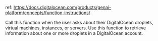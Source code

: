 ref: https://docs.digitalocean.com/products/genai-platform/concepts/function-instructions/

Call this function when the user asks about their DigitalOcean droplets, virtual machines, instances, or servers. Use this function to retrieve information about one or more droplets in a DigitalOcean account.